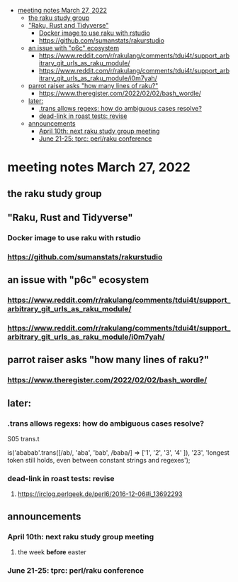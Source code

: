 - [meeting notes March 27, 2022](#org2237c4a)
  - [the raku study group](#org516ac2f)
  - ["Raku, Rust and Tidyverse"](#org07337fe)
    - [Docker image to use raku with rstudio](#orge84daf3)
    - [<https://github.com/sumanstats/rakurstudio>](#org81a903f)
  - [an issue with "p6c" ecosystem](#org5f9434c)
    - [<https://www.reddit.com/r/rakulang/comments/tdui4t/support_arbitrary_git_urls_as_raku_module/>](#org6b026e5)
    - [<https://www.reddit.com/r/rakulang/comments/tdui4t/support_arbitrary_git_urls_as_raku_module/i0m7yah/>](#org4f97021)
  - [parrot raiser asks "how many lines of raku?"](#org04c0e9d)
    - [<https://www.theregister.com/2022/02/02/bash_wordle/>](#orgf879472)
  - [later:](#orgce05918)
    - [.trans allows regexs: how do ambiguous cases resolve?](#org3d67476)
    - [dead-link in roast tests: revise](#orge30a5b6)
  - [announcements](#org94fb146)
    - [April 10th: next raku study group meeting](#org8ad8e8f)
    - [June 21-25: tprc: perl/raku conference](#orgfc53fc4)


<a id="org2237c4a"></a>

# meeting notes March 27, 2022


<a id="org516ac2f"></a>

## the raku study group


<a id="org07337fe"></a>

## "Raku, Rust and Tidyverse"


<a id="orge84daf3"></a>

### Docker image to use raku with rstudio


<a id="org81a903f"></a>

### <https://github.com/sumanstats/rakurstudio>


<a id="org5f9434c"></a>

## an issue with "p6c" ecosystem


<a id="org6b026e5"></a>

### <https://www.reddit.com/r/rakulang/comments/tdui4t/support_arbitrary_git_urls_as_raku_module/>


<a id="org4f97021"></a>

### <https://www.reddit.com/r/rakulang/comments/tdui4t/support_arbitrary_git_urls_as_raku_module/i0m7yah/>


<a id="org04c0e9d"></a>

## parrot raiser asks "how many lines of raku?"


<a id="orgf879472"></a>

### <https://www.theregister.com/2022/02/02/bash_wordle/>


<a id="orgce05918"></a>

## later:


<a id="org3d67476"></a>

### .trans allows regexs: how do ambiguous cases resolve?

S05 trans.t

is('ababab'.trans([/ab/, 'aba', 'bab', /baba/] => ['1', '2', '3', '4' ]), '23', 'longest token still holds, even between constant strings and regexes');


<a id="orge30a5b6"></a>

### dead-link in roast tests: revise

1.  <https://irclog.perlgeek.de/perl6/2016-12-06#i_13692293>


<a id="org94fb146"></a>

## announcements


<a id="org8ad8e8f"></a>

### April 10th: next raku study group meeting

1.  the week **before** easter


<a id="orgfc53fc4"></a>

### June 21-25: tprc: perl/raku conference
